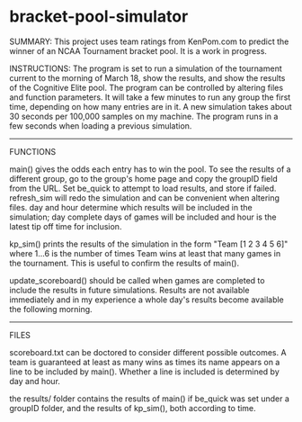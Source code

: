 # bracket-pool-simulator

SUMMARY: This project uses team ratings from KenPom.com to predict the winner of an NCAA Tournament bracket pool. It is a work in progress.

INSTRUCTIONS: The program is set to run a simulation of the tournament current to the morning of March 18, show the results, and show the results of the Cognitive Elite pool. The program can be controlled by altering files and function parameters. It will take a few minutes to run any group the first time, depending on how many entries are in it. A new simulation takes about 30 seconds per 100,000 samples on my machine. The program runs in a few seconds when loading a previous simulation.

-----------------------------------

FUNCTIONS

main() gives the odds each entry has to win the pool. To see the results of a different group, go to the group's home page and copy the groupID field from the URL. Set be_quick to attempt to load results, and store if failed. refresh_sim will redo the simulation and can be convenient when altering files. day and hour determine which results will be included in the simulation; day complete days of games will be included and hour is the latest tip off time for inclusion.

kp_sim() prints the results of the simulation in the form "Team [1 2 3 4 5 6]" where 1...6 is the number of times Team wins at least that many games in the tournament. This is useful to confirm the results of main().

update_scoreboard() should be called when games are completed to include the results in future simulations. Results are not available immediately and in my experience a whole day's results become available the following morning.

-----------------------------------

FILES

scoreboard.txt can be doctored to consider different possible outcomes. A team is guaranteed at least as many wins as times its name appears on a line to be included by main(). Whether a line is included is determined by day and hour.

the results/ folder contains the results of main() if be_quick was set under a groupID folder, and the results of kp_sim(), both according to time.
